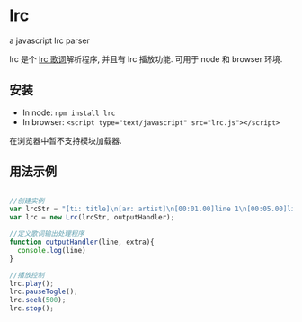 lrc
===

a javascript lrc parser

lrc 是个 [lrc 歌词][1]解析程序, 并且有 lrc 播放功能.
可用于 node 和 browser 环境.

## 安装
  
  - In node: `npm install lrc`
  - In browser: `<script type="text/javascript" src="lrc.js"></script>` 
  
在浏览器中暂不支持模块加载器.

## 用法示例

```javascript

//创建实例
var lrcStr = "[ti: title]\n[ar: artist]\n[00:01.00]line 1\n[00:05.00]line 2"
var lrc = new Lrc(lrcStr, outputHandler);

//定义歌词输出处理程序
function outputHandler(line, extra){
  console.log(line)
}

//播放控制
lrc.play();
lrc.pauseTogle();
lrc.seek(500);
lrc.stop();

```

[1]: https://zh.wikipedia.org/wiki/LRC